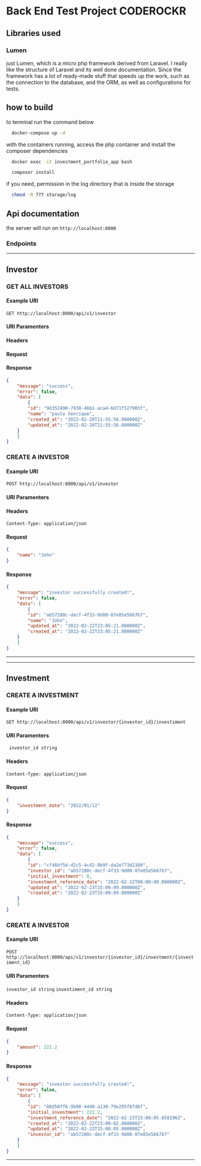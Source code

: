 # Back End Test Project CODEROCKR

## Libraries used
### Lumen
just Lumen, which is a micro php framework derived from Laravel.
I really like the structure of Laravel and its well done documentation. Since the framework has a lot of ready-made stuff that speeds up the work, such as the connection to the database, and the ORM, as well as configurations for tests.
## how to build
to terminal run the command below
```bash
  docker-compose up -d
```
with the containers running, access the php container and install the composer dependencies

```bash
  docker exec -it investment_portfolio_app bash
```
```bash
  composer install
```
if you need, permission in the log directory that is inside the storage

```bash
  chmod -R 777 storage/log
```
## Api documentation
the server will run on `http://localhost:8000` 

### Endpoints

---
## Investor
### GET ALL INVESTORS
#### Example URI
`GET http://localhost:8000/api/v1/investor`
#### URI Paramenters
#### Headers 
#### Request
#### Response
```json
{
    "message": "success",
    "error": false,
    "data": [
        {
	    "id": "9d352490-7938-46b1-aca4-6d71f527903f",
	    "name": "paulo henrique",
	    "created_at": "2022-02-20T21:55:56.000000Z",
	    "updated_at": "2022-02-20T21:55:56.000000Z"
	}
    ]
}
```
### CREATE A INVESTOR
#### Example URI
`POST http://localhost:8000/api/v1/investor`
#### URI Paramenters
#### Headers 

`Content-Type: application/json`

#### Request
```json
{
    "name": "John"
}
```
#### Response
```json
{
    "message": "investor successfully created!",
    "error": false,
    "data": [
        {
	    "id": "ab57280c-decf-4f33-9d00-07e85e5667b7",
	    "name": "John",
	    "updated_at": "2022-02-22T23:05:21.000000Z",
	    "created_at": "2022-02-22T23:05:21.000000Z"
	}
    ]
}
```
---

---
## Investment
### CREATE A INVESTMENT
#### Example URI
`GET http://localhost:8000/api/v1/investor/{investor_id}/investiment`
#### URI Paramenters
` investor_id string`
#### Headers 
`Content-Type: application/json`
#### Request
```json
{
    "investment_date": "2022/01/12"
}
```
#### Response
```json
{
    "message": "success",
    "error": false,
    "data": [
        {
	    "id": "cf46bf5d-d2c5-4c42-8b9f-da2e773d2380",
	    "investor_id": "ab57280c-decf-4f33-9d00-07e85e5667b7",
	    "initial_investment": 0,
	    "investment_reference_date": "2022-02-12T00:00:00.000000Z",
	    "updated_at": "2022-02-23T15:09:09.000000Z",
	    "created_at": "2022-02-23T15:09:09.000000Z"
	}
    ]
}
```
### CREATE A INVESTOR
#### Example URI
`POST http://localhost:8000/api/v1/investor/{investor_id}/investment/{investiment_id}`
#### URI Paramenters
`investor_id string`
`investiment_id string`
#### Headers 
`Content-Type: application/json`
#### Request
```json
{
    "amount": 222.2
}
```
#### Response
```json
{
    "message": "investor successfully created!",
    "error": false,
    "data": [
        {
	    "id": "88d50ff6-9b08-4440-a130-79e295f8fd6f",
	    "initial_investment": 222.2,
	    "investment_reference_date": "2022-02-23T15:08:05.858196Z",
	    "created_at": "2022-02-22T23:09:02.000000Z",
	    "updated_at": "2022-02-23T15:08:05.000000Z",
	    "investor_id": "ab57280c-decf-4f33-9d00-07e85e5667b7"
	}
    ]
}
```
---

